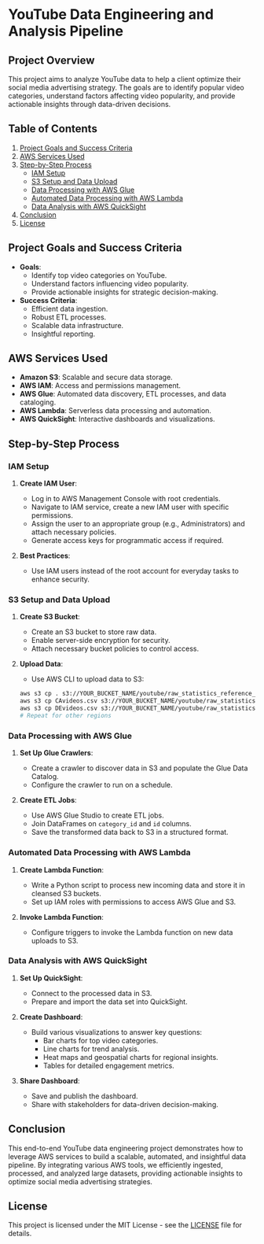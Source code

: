# YouTube Data Engineering and Analysis Pipeline

## Project Overview

This project aims to analyze YouTube data to help a client optimize their social media advertising strategy. The goals are to identify popular video categories, understand factors affecting video popularity, and provide actionable insights through data-driven decisions.

## Table of Contents

1. [Project Goals and Success Criteria](#project-goals-and-success-criteria)
2. [AWS Services Used](#aws-services-used)
3. [Step-by-Step Process](#step-by-step-process)
    - [IAM Setup](#iam-setup)
    - [S3 Setup and Data Upload](#s3-setup-and-data-upload)
    - [Data Processing with AWS Glue](#data-processing-with-aws-glue)
    - [Automated Data Processing with AWS Lambda](#automated-data-processing-with-aws-lambda)
    - [Data Analysis with AWS QuickSight](#data-analysis-with-aws-quicksight)
4. [Conclusion](#conclusion)
5. [License](#license)

## Project Goals and Success Criteria

- **Goals**:
  - Identify top video categories on YouTube.
  - Understand factors influencing video popularity.
  - Provide actionable insights for strategic decision-making.
- **Success Criteria**:
  - Efficient data ingestion.
  - Robust ETL processes.
  - Scalable data infrastructure.
  - Insightful reporting.

## AWS Services Used

- **Amazon S3**: Scalable and secure data storage.
- **AWS IAM**: Access and permissions management.
- **AWS Glue**: Automated data discovery, ETL processes, and data cataloging.
- **AWS Lambda**: Serverless data processing and automation.
- **AWS QuickSight**: Interactive dashboards and visualizations.

## Step-by-Step Process

### IAM Setup

1. **Create IAM User**:
    - Log in to AWS Management Console with root credentials.
    - Navigate to IAM service, create a new IAM user with specific permissions.
    - Assign the user to an appropriate group (e.g., Administrators) and attach necessary policies.
    - Generate access keys for programmatic access if required.

2. **Best Practices**:
    - Use IAM users instead of the root account for everyday tasks to enhance security.

### S3 Setup and Data Upload

1. **Create S3 Bucket**:
    - Create an S3 bucket to store raw data.
    - Enable server-side encryption for security.
    - Attach necessary bucket policies to control access.

2. **Upload Data**:
    - Use AWS CLI to upload data to S3:
    ```bash
    aws s3 cp . s3://YOUR_BUCKET_NAME/youtube/raw_statistics_reference_data/ --recursive --exclude "*" --include "*.json"
    aws s3 cp CAvideos.csv s3://YOUR_BUCKET_NAME/youtube/raw_statistics/region=ca/
    aws s3 cp DEvideos.csv s3://YOUR_BUCKET_NAME/youtube/raw_statistics/region=de/
    # Repeat for other regions
    ```

### Data Processing with AWS Glue

1. **Set Up Glue Crawlers**:
    - Create a crawler to discover data in S3 and populate the Glue Data Catalog.
    - Configure the crawler to run on a schedule.

2. **Create ETL Jobs**:
    - Use AWS Glue Studio to create ETL jobs.
    - Join DataFrames on `category_id` and `id` columns.
    - Save the transformed data back to S3 in a structured format.

### Automated Data Processing with AWS Lambda

1. **Create Lambda Function**:
    - Write a Python script to process new incoming data and store it in cleansed S3 buckets.
    - Set up IAM roles with permissions to access AWS Glue and S3.

2. **Invoke Lambda Function**:
    - Configure triggers to invoke the Lambda function on new data uploads to S3.

### Data Analysis with AWS QuickSight

1. **Set Up QuickSight**:
    - Connect to the processed data in S3.
    - Prepare and import the data set into QuickSight.

2. **Create Dashboard**:
    - Build various visualizations to answer key questions:
        - Bar charts for top video categories.
        - Line charts for trend analysis.
        - Heat maps and geospatial charts for regional insights.
        - Tables for detailed engagement metrics.

3. **Share Dashboard**:
    - Save and publish the dashboard.
    - Share with stakeholders for data-driven decision-making.

## Conclusion

This end-to-end YouTube data engineering project demonstrates how to leverage AWS services to build a scalable, automated, and insightful data pipeline. By integrating various AWS tools, we efficiently ingested, processed, and analyzed large datasets, providing actionable insights to optimize social media advertising strategies.

## License

This project is licensed under the MIT License - see the [LICENSE](LICENSE) file for details.
